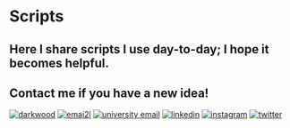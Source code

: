 # Scripts

## Here I share scripts I use day-to-day; I hope it becomes helpful. </br>

## Contact me if you have a new idea!

<a href="https://iman-mohammadi.com"><img src="https://img.icons8.com/fluent/96/000000/domain.png" alt="darkwood"/></a>
<a href="mailto:imanm1381@gmail.com"><img src="https://img.icons8.com/color/96/000000/gmail.png" alt="emai2l"/></a>
<a href="mailto:imanmohammadi@sharif.edu"><img src="https://img.icons8.com/stickers/100/000000/education.png" alt="university email"/></a>
<a href="https://www.linkedin.com/in/imanmohammadi02/"><img src="https://img.icons8.com/color/96/000000/linkedin.png" alt="linkedin"/></a>
<a href="https://www.instagram.com/iman_m_02/"><img src="https://img.icons8.com/color/96/000000/instagram.png" alt="instagram"/></a>
<a href="https://twitter.com/Iman_M_02"><img src="https://img.icons8.com/color/96/000000/twitter.png" alt="twitter"/></a>
